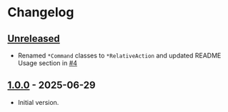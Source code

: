 <!-- Keep a Changelog guide -> https://keepachangelog.com -->

# Changelog

## [Unreleased]

- Renamed `*Command` classes to `*RelativeAction` and updated README Usage section in [#4](https://github.com/dnsv/relative-actions/pull/4)

## [1.0.0] - 2025-06-29

- Initial version.

[Unreleased]: https://github.com/dnsv/relative-actions/compare/v1.0.0...HEAD
[1.0.0]: https://github.com/dnsv/relative-actions/commits/v1.0.0
